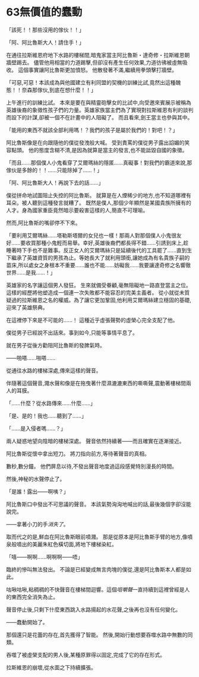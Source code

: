 # 63無價值的蠢動

「該死！！那些沒用的傢伙！！」

「阿、阿比魯斯大人！請住手！」

在通往拉斯維恩府地下水路的樓梯間,暗鬼家當主阿比魯斯・達奇修・拉斯維恩朝牆壁踢去。
儘管他用相當的力道踢擊,但卻沒有產生任何效果,力道彷彿被虛無吸收。
這個事實讓阿比魯斯更加憤怒。
他散發著不滿,繼續用拳頭擊打牆壁。

「可惡,可惡！本該成為與他國建立有利同盟的契機的訓練比試,竟然出這種醜態！！奈森那傢伙,到底在想什麼！！」

上午進行的訓練比試。
本來是要在與精靈砲擊女的比試中,向受邀來賓展示被稱為英雄後裔的象徵性孩子們的力量。英雄家族當主們為了實現對拉斯維恩有利的談判而設下的計謀,卻被一個不在計畫中的人阻礙了。
而且看來,劍王當主也參與其中。

「能用的東西不就該全部利用嗎！？我們的孩子是屬於我們的！對吧！？」

阿比魯斯像是在向跟隨他的僕從發洩般大喊。
受到責罵的僕從男子露出諂媚的笑容點頭。
他的態度含糊不清,是因為就算是當主的發言,也不能詆毀自國的象徵。

「而且......那個僕人小鬼看穿了艾爾瑪絲的隱匿......真礙事！對我們的霸道來說,那傢伙是多餘的！！......只能除掉了......！」

「阿、阿比魯斯大人！再說下去的話......」

僕從拼命地試圖阻止失控的阿比魯斯。
就算是在人煙稀少的地方,也不知道哪裡有耳朵。被人聽到這種發言就糟了。
既然是僕人,那個少年顯然是某國貴族所擁有的人才。身為國家重臣竟然暗示要殺害這樣的人,簡直不可理喻。

然而,阿比魯斯的嘴卻停不下來。

「要利用艾爾瑪絲......塔勒斯塔爾的女兒也一樣！那兩人對那個僕人小鬼很友好......要收買那種小鬼輕而易舉。幸好,英雄後裔們都長得不錯......引誘到床上,趁睡著時下手也不是難事。反正女人的艾爾瑪絲只是延續後代的工具罷了......直到生下繼承了英雄資質的男孩為止。等她長大了就利用頭銜,讓她成為有名貴族子嗣的苗床,所以處女之身根本不重要......誰也不能......妨礙我......我要讓達奇修之名響徹世界......是我......！」

英雄家的名字讓這個男人發狂。
生來就備受眷顧,毫無阻礙地一路直登當主之位。這樣的經歷將他塑造成一個連一次失敗都不能容忍的完美主義者。
從小就從未質疑過的拉斯維恩之名的權威。為了讓它更加鞏固,他利用艾爾瑪絲建立穩固的基礎,迎來了英雄祭典。

在這裡停下來是不可能的......！
這種近乎虛張聲勢的虛榮心完全支配了他。

僕從男子已經說不出話來。事到如今,只能等事情平息了。

就在男子從後方勸阻阿比魯斯的發脾氣時。

——啪嗒......啪嗒......

從通往水路的樓梯深處,傳來這樣的聲音。

伴隨著這個聲音,濺水聲和像是在拖曳著什麼濕漉漉東西的嘶嘶聲,震動著樓梯間兩人的耳膜。

「......什麼？從水路傳來......什麼......」

「是、是的！我也......聽到了......」

「......是入侵者嗎......？」

兩人疑惑地望向陰暗的樓梯深處。
聲音依然持續著——而且確實在逐漸接近。

阿比魯斯從懷中拿出短刀。
將刀指向前方,等待著聲音的真相。

數秒,數分鐘。
他們屏息以待,不發出聲音地度過這段感覺特別漫長的時間。

然後,神秘的水聲停止了。

「是誰！露出——啊咦？」

阿比魯斯口中發出不可思議的聲音。
本該氣勢洶洶地喊出的話,最後幾個字卻沒能說完。

——拿著小刀的手*消失了*。

取而代之的是,鮮血在阿比魯斯眼前噴濺。
那是從原本是阿比魯斯手臂的地方,像噴泉般噴出的美麗朱紅色橫切面,將地下樓梯染紅。

「嘻——啊啊......啊啊啊——唔」

臨終的慘叫無法發出。
不論是已經變成無言肉塊的僕從,還是阿比魯斯本人都是如此。

咕啾咕啾,粘稠稠的不快聲音在樓梯間迴響。這個*咀嚼聲*一直持續到這裡曾經是人的東西完全消失為止。

聲音停止後,只剩下什麼東西跳入水路揚起的水花聲,之後再也沒有任何變化。

——蠢動開始了。

那個還只是花蕾的存在,首先獲得了智能。
然後,開始行動想要吞噬水路中無數的同類。

吞噬了被虛榮支配的男人後,某種原罪得以固定,完成了它的存在形式。

拉斯維恩的崩壞,從水面之下持續擴張。
